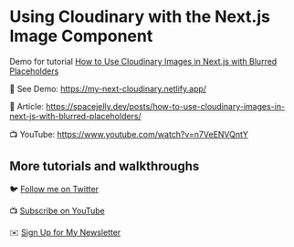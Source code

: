 # Using Cloudinary with the Next.js Image Component

Demo for tutorial [How to Use Cloudinary Images in Next.js with Blurred Placeholders](https://www.youtube.com/watch?v=n7VeENVQntY)

🚀 See Demo: https://my-next-cloudinary.netlify.app/

📝 Article: https://spacejelly.dev/posts/how-to-use-cloudinary-images-in-next-js-with-blurred-placeholders/

📺 YouTube: https://www.youtube.com/watch?v=n7VeENVQntY

## More tutorials and walkthroughs

🐦 [Follow me on Twitter](https://twitter.com/colbyfayock)

📺 [Subscribe on YouTube](https://www.youtube.com/colbyfayock)

✉️ [Sign Up for My Newsletter](https://colbyfayock.com/newsletter)
